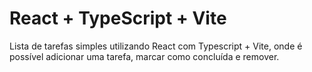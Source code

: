 # React + TypeScript + Vite

Lista de tarefas simples utilizando React com Typescript + Vite, onde é possível adicionar uma tarefa, marcar como concluída e remover.
